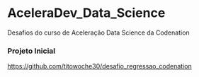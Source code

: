 # AceleraDev_Data_Science
Desafios do curso de Aceleração Data Science da Codenation 

### Projeto Inicial
https://github.com/titowoche30/desafio_regressao_codenation
